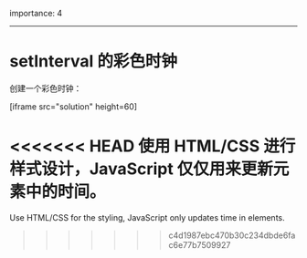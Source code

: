 importance: 4

---

# setInterval 的彩色时钟

创建一个彩色时钟：

[iframe src="solution" height=60]

<<<<<<< HEAD
使用 HTML/CSS 进行样式设计，JavaScript 仅仅用来更新元素中的时间。
=======
Use HTML/CSS for the styling, JavaScript only updates time in elements.
>>>>>>> c4d1987ebc470b30c234dbde6fac6e77b7509927
